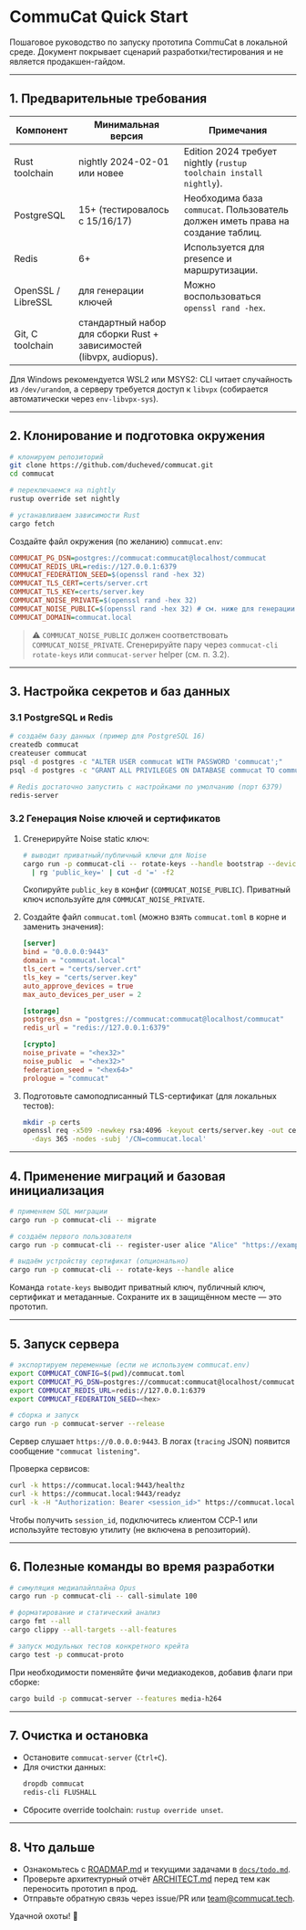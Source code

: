 # CommuCat Quick Start

Пошаговое руководство по запуску прототипа CommuCat в локальной среде. Документ покрывает сценарий разработки/тестирования и не является продакшен-гайдом.

---

## 1. Предварительные требования

| Компонент | Минимальная версия | Примечания |
|-----------|--------------------|------------|
| Rust toolchain | nightly 2024-02-01 или новее | Edition 2024 требует nightly (`rustup toolchain install nightly`). |
| PostgreSQL | 15+ (тестировалось с 15/16/17) | Необходима база `commucat`. Пользователь должен иметь права на создание таблиц. |
| Redis | 6+ | Используется для presence и маршрутизации. |
| OpenSSL / LibreSSL | для генерации ключей | Можно воспользоваться `openssl rand -hex`. |
| Git, C toolchain | стандартный набор для сборки Rust + зависимостей (libvpx, audiopus). |

Для Windows рекомендуется WSL2 или MSYS2: CLI читает случайность из `/dev/urandom`, а серверу требуется доступ к `libvpx` (собирается автоматически через `env-libvpx-sys`).

---

## 2. Клонирование и подготовка окружения

```bash
# клонируем репозиторий
git clone https://github.com/ducheved/commucat.git
cd commucat

# переключаемся на nightly
rustup override set nightly

# устанавливаем зависимости Rust
cargo fetch
```

Создайте файл окружения (по желанию) `commucat.env`:

```ini
COMMUCAT_PG_DSN=postgres://commucat:commucat@localhost/commucat
COMMUCAT_REDIS_URL=redis://127.0.0.1:6379
COMMUCAT_FEDERATION_SEED=$(openssl rand -hex 32)
COMMUCAT_TLS_CERT=certs/server.crt
COMMUCAT_TLS_KEY=certs/server.key
COMMUCAT_NOISE_PRIVATE=$(openssl rand -hex 32)
COMMUCAT_NOISE_PUBLIC=$(openssl rand -hex 32) # см. ниже для генерации
COMMUCAT_DOMAIN=commucat.local
```

> ⚠️ `COMMUCAT_NOISE_PUBLIC` должен соответствовать `COMMUCAT_NOISE_PRIVATE`. Сгенерируйте пару через `commucat-cli rotate-keys` или `commucat-server` helper (см. п. 3.2).

---

## 3. Настройка секретов и баз данных

### 3.1 PostgreSQL и Redis

```bash
# создаём базу данных (пример для PostgreSQL 16)
createdb commucat
createuser commucat
psql -d postgres -c "ALTER USER commucat WITH PASSWORD 'commucat';"
psql -d postgres -c "GRANT ALL PRIVILEGES ON DATABASE commucat TO commucat;"

# Redis достаточно запустить с настройками по умолчанию (порт 6379)
redis-server
```

### 3.2 Генерация Noise ключей и сертификатов

1. Сгенерируйте Noise static ключ:
   ```bash
   # выводит приватный/публичный ключи для Noise
   cargo run -p commucat-cli -- rotate-keys --handle bootstrap --device noise-bootstrap \
     | rg 'public_key=' | cut -d '=' -f2
   ```
   Скопируйте `public_key` в конфиг (`COMMUCAT_NOISE_PUBLIC`). Приватный ключ используйте для `COMMUCAT_NOISE_PRIVATE`.

2. Создайте файл `commucat.toml` (можно взять `commucat.toml` в корне и заменить значения):
   ```toml
   [server]
   bind = "0.0.0.0:9443"
   domain = "commucat.local"
   tls_cert = "certs/server.crt"
   tls_key = "certs/server.key"
   auto_approve_devices = true
   max_auto_devices_per_user = 2

   [storage]
   postgres_dsn = "postgres://commucat:commucat@localhost/commucat"
   redis_url = "redis://127.0.0.1:6379"

   [crypto]
   noise_private = "<hex32>"
   noise_public  = "<hex32>"
   federation_seed = "<hex64>"
   prologue = "commucat"
   ```

3. Подготовьте самоподписанный TLS-сертификат (для локальных тестов):
   ```bash
   mkdir -p certs
   openssl req -x509 -newkey rsa:4096 -keyout certs/server.key -out certs/server.crt \
     -days 365 -nodes -subj '/CN=commucat.local'
   ```

---

## 4. Применение миграций и базовая инициализация

```bash
# применяем SQL миграции
cargo run -p commucat-cli -- migrate

# создаём первого пользователя
cargo run -p commucat-cli -- register-user alice "Alice" "https://example.com/avatar.png"

# выдаём устройству сертификат (опционально)
cargo run -p commucat-cli -- rotate-keys --handle alice
```

Команда `rotate-keys` выводит приватный ключ, публичный ключ, сертификат и метаданные. Сохраните их в защищённом месте — это прототип.

---

## 5. Запуск сервера

```bash
# экспортируем переменные (если не используем commucat.env)
export COMMUCAT_CONFIG=$(pwd)/commucat.toml
export COMMUCAT_PG_DSN=postgres://commucat:commucat@localhost/commucat
export COMMUCAT_REDIS_URL=redis://127.0.0.1:6379
export COMMUCAT_FEDERATION_SEED=<hex>

# сборка и запуск
cargo run -p commucat-server --release
```

Сервер слушает `https://0.0.0.0:9443`. В логах (`tracing` JSON) появится сообщение `"commucat listening"`.

Проверка сервисов:

```bash
curl -k https://commucat.local:9443/healthz
curl -k https://commucat.local:9443/readyz
curl -k -H "Authorization: Bearer <session_id>" https://commucat.local:9443/metrics
```

Чтобы получить `session_id`, подключитесь клиентом CCP‑1 или используйте тестовую утилиту (не включена в репозиторий).

---

## 6. Полезные команды во время разработки

```bash
# симуляция медиапайплайна Opus
cargo run -p commucat-cli -- call-simulate 100

# форматирование и статический анализ
cargo fmt --all
cargo clippy --all-targets --all-features

# запуск модульных тестов конкретного крейта
cargo test -p commucat-proto
```

При необходимости поменяйте фичи медиакодеков, добавив флаги при сборке:

```bash
cargo build -p commucat-server --features media-h264
```

---

## 7. Очистка и остановка

- Остановите `commucat-server` (`Ctrl+C`).
- Для очистки данных:
  ```bash
  dropdb commucat
  redis-cli FLUSHALL
  ```
- Сбросите override toolchain: `rustup override unset`.

---

## 8. Что дальше

- Ознакомьтесь с [ROADMAP.md](../ROADMAP.md) и текущими задачами в [`docs/todo.md`](todo.md).
- Проверьте архитектурный отчёт [ARCHITECT.md](../ARCHITECT.md) перед тем как переносить прототип в прод.
- Отправьте обратную связь через issue/PR или team@commucat.tech.

Удачной охоты! 🐾
